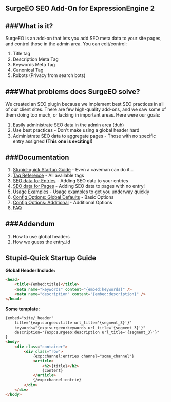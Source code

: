 SurgeEO SEO Add-On for ExpressionEngine 2
---

###What is it?
---
SurgeEO is an add-on that lets you add SEO meta data to your site pages, and control those in the admin area. You can edit/control:

1. Title tag
2. Description Meta Tag
3. Keywords Meta Tag
4. Canonical Tag
5. Robots (Privacy from search bots)

###What problems does SurgeEO solve?
---
We created an SEO plugin because we implement best SEO practices in all of our client sites. There are few high-quality add-ons, and we saw some of them doing too much, or lacking in important areas. Here were our goals:

1. Easily administrate SEO data in the admin area (duh)
2. Use best practices - Don't make using a global header hard
3. Administrate SEO data to aggregate pages - Those with no specific entry assigned **(This one is exciting!)**

###Documentation
---
1. [Stupid-quick Startup Guide](/Surge-ee/SurgeEO#stupid-quick-startup-guide) - Even a caveman can do it...
2. [Tag Reference](/Surge-ee/SurgeEO/wiki/Tag-Reference) - All available tags
3. [SEO data for Entries](/Surge-ee/SurgeEO/wiki/SEO-for-Entries) - Adding SEO data to your entries
4. [SEO data for Pages](/Surge-ee/SurgeEO/wiki/SEO-for-Pages) - Adding SEO data to pages with no entry!
3. [Usage Examples](/Surge-ee/SurgeEO/wiki/Usage-Examples) - Usage examples to get you underway quickly
4. [Config Options: Global Defaults](/Surge-ee/SurgeEO/wiki/Configuration) - Basic Options
5. [Config Options: Additional](/Surge-ee/SurgeEO/wiki/Configuration) - Additional Options
6. [FAQ](/Surge-ee/SurgeEO/wiki/FAQ)

###Addendum
---
1. How to use global headers
2. How we guess the entry_id





Stupid-Quick Startup Guide
---

**Global Header Include:**

```html
<head>
	<title>{embed:title}</title>
	<meta name="keywords" content="{embed:keywords}" />
	<meta name="description" content="{embed:description}" />
</head>
```

**Some template:**

```html
{embed="site/_header" 
	title="{exp:surgeeo:title url_title='{segment_3}'}" 
	keywords="{exp:surgeeo:keywords url_title='{segment_3}'}" 
	description="{exp:surgeeo:description url_title='{segment_3}'}"
}
<body>
	<div class="container">
		<div class="row">
			{exp:channel:entries channel="some_channel"}
			<article>
				<h2>{title}</h2>
				{content}
			</article>
			{/exp:channel:entrie}
		</div>
	</div>
</body>
```
